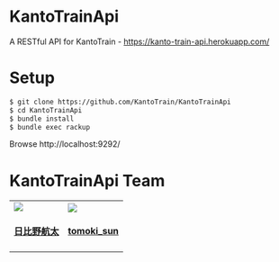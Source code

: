 # KantoTrainApi

A RESTful API for KantoTrain - https://kanto-train-api.herokuapp.com/

# Setup

```bash
$ git clone https://github.com/KantoTrain/KantoTrainApi
$ cd KantoTrainApi
$ bundle install
$ bundle exec rackup
```

Browse http://localhost:9292/

# KantoTrainApi Team


<!-- This table is regenerated and resorted on each release -->
<table id='team'>

<tr>

<td id='motosumiyosh'>
<a href='https://github.com/motosumiyosh'>
<img src='https://github.com/motosumiyosh.png?size=140'>
</a>
<h4 align='center'><a href='https://twitter.com/motosumiyosh'>日比野航太</a></h4>
</td>

<td id='tomoki_sun'>
<a href='https://github.com/tomoki69386'>
<img src='https://github.com/tomoki69386.png?size=140'>
</a>
<h4 align='center'><a href='https://twitter.com/tomoki_sun'>tomoki_sun</a></h4>
</td>

</table>
